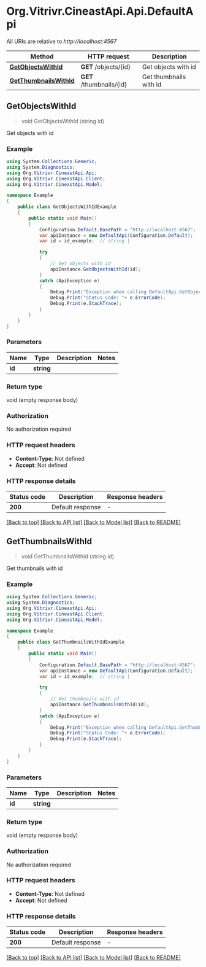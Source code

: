 # Org.Vitrivr.CineastApi.Api.DefaultApi

All URIs are relative to *http://localhost:4567*

Method | HTTP request | Description
------------- | ------------- | -------------
[**GetObjectsWithId**](DefaultApi.md#getobjectswithid) | **GET** /objects/{id} | Get objects with id
[**GetThumbnailsWithId**](DefaultApi.md#getthumbnailswithid) | **GET** /thumbnails/{id} | Get thumbnails with id



## GetObjectsWithId

> void GetObjectsWithId (string id)

Get objects with id

### Example

```csharp
using System.Collections.Generic;
using System.Diagnostics;
using Org.Vitrivr.CineastApi.Api;
using Org.Vitrivr.CineastApi.Client;
using Org.Vitrivr.CineastApi.Model;

namespace Example
{
    public class GetObjectsWithIdExample
    {
        public static void Main()
        {
            Configuration.Default.BasePath = "http://localhost:4567";
            var apiInstance = new DefaultApi(Configuration.Default);
            var id = id_example;  // string | 

            try
            {
                // Get objects with id
                apiInstance.GetObjectsWithId(id);
            }
            catch (ApiException e)
            {
                Debug.Print("Exception when calling DefaultApi.GetObjectsWithId: " + e.Message );
                Debug.Print("Status Code: "+ e.ErrorCode);
                Debug.Print(e.StackTrace);
            }
        }
    }
}
```

### Parameters


Name | Type | Description  | Notes
------------- | ------------- | ------------- | -------------
 **id** | **string**|  | 

### Return type

void (empty response body)

### Authorization

No authorization required

### HTTP request headers

- **Content-Type**: Not defined
- **Accept**: Not defined

### HTTP response details
| Status code | Description | Response headers |
|-------------|-------------|------------------|
| **200** | Default response |  -  |

[[Back to top]](#)
[[Back to API list]](../README.md#documentation-for-api-endpoints)
[[Back to Model list]](../README.md#documentation-for-models)
[[Back to README]](../README.md)


## GetThumbnailsWithId

> void GetThumbnailsWithId (string id)

Get thumbnails with id

### Example

```csharp
using System.Collections.Generic;
using System.Diagnostics;
using Org.Vitrivr.CineastApi.Api;
using Org.Vitrivr.CineastApi.Client;
using Org.Vitrivr.CineastApi.Model;

namespace Example
{
    public class GetThumbnailsWithIdExample
    {
        public static void Main()
        {
            Configuration.Default.BasePath = "http://localhost:4567";
            var apiInstance = new DefaultApi(Configuration.Default);
            var id = id_example;  // string | 

            try
            {
                // Get thumbnails with id
                apiInstance.GetThumbnailsWithId(id);
            }
            catch (ApiException e)
            {
                Debug.Print("Exception when calling DefaultApi.GetThumbnailsWithId: " + e.Message );
                Debug.Print("Status Code: "+ e.ErrorCode);
                Debug.Print(e.StackTrace);
            }
        }
    }
}
```

### Parameters


Name | Type | Description  | Notes
------------- | ------------- | ------------- | -------------
 **id** | **string**|  | 

### Return type

void (empty response body)

### Authorization

No authorization required

### HTTP request headers

- **Content-Type**: Not defined
- **Accept**: Not defined

### HTTP response details
| Status code | Description | Response headers |
|-------------|-------------|------------------|
| **200** | Default response |  -  |

[[Back to top]](#)
[[Back to API list]](../README.md#documentation-for-api-endpoints)
[[Back to Model list]](../README.md#documentation-for-models)
[[Back to README]](../README.md)


